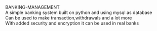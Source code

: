 BANKING-MANAGEMENT <br />
A simple banking system built on python and using mysql as database <br />
Can be used to make transaction,withdrawals and a lot more <br />
With added security and encryption it can be used in real banks <br />
